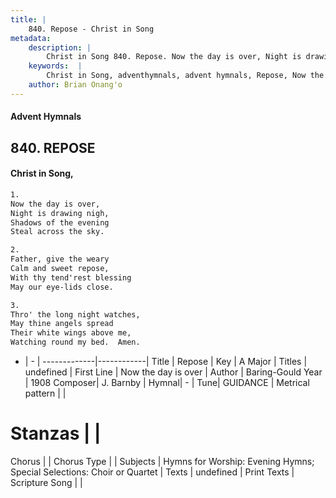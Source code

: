 ```yaml
---
title: |
    840. Repose - Christ in Song
metadata:
    description: |
        Christ in Song 840. Repose. Now the day is over, Night is drawing nigh, Shadows of the evening Steal across the sky.
    keywords:  |
        Christ in Song, adventhymnals, advent hymnals, Repose, Now the day is over. 
    author: Brian Onang'o
---
```


#### Advent Hymnals
## 840. REPOSE
####  Christ in Song,

```txt
1.
Now the day is over,
Night is drawing nigh,
Shadows of the evening
Steal across the sky.

2.
Father, give the weary
Calm and sweet repose,
With thy tend'rest blessing
May our eye-lids close.

3.
Thro' the long night watches,
May thine angels spread
Their white wings above me,
Watching round my bed.  Amen.

```

- |   -  |
-------------|------------|
Title | Repose |
Key | A Major |
Titles | undefined |
First Line | Now the day is over |
Author | Baring-Gould
Year | 1908
Composer| J. Barnby |
Hymnal|  - |
Tune| GUIDANCE |
Metrical pattern | |
# Stanzas |  |
Chorus |  |
Chorus Type |  |
Subjects | Hymns for Worship: Evening Hymns; Special Selections: Choir or Quartet |
Texts | undefined |
Print Texts | 
Scripture Song |  |
    
